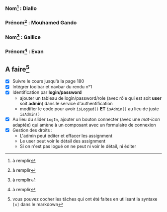 
### Nom[^1] : Diallo

### Prénom[^2] : Mouhamed Gando

### Nom[^1] : Gallice

### Prénom[^2] : Evan

## A faire[^3]
- [x] Suivre le cours jusqu'à la page 180
- [x] Intégrer toolbar et navbar du rendu n°1
- [x] Identification par **login/password**
  - ajouter un tableau de login/password/role (avec rôle qui est soit **user** soit **admin**) dans le service d'authentification
  - modifier le code pour avoir `isLogged()` **ET** `isAdmin()` au lieu de juste `isAdmin()`
- [x] Au lieu du slider `LogIn`, ajouter un bouton connecter (avec une *mat-icon* adaptée) qui amène à un composant avec un formulaire de connexion
- [x] Gestion des droits :
  - L'admin peut éditer et effacer les assignment
  - Le user peut voir le détail des assignment
  - Si on n'est pas logué on ne peut ni voir le détail, ni éditer


[^1]: à remplir
[^2]: à remplir
[^3]: vous pouvez cocher les tâches qui ont été faites en utilisant la syntaxe `[x]` dans le markdown

